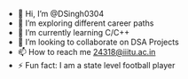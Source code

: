 - 👋 Hi, I’m @DSingh0304
- 👀 I’m exploring different career paths
- 🌱 I’m currently learning C/C++
- 💞️ I’m looking to collaborate on DSA Projects 
- 📫 How to reach me 24318@iiitu.ac.in 
- ⚡ Fun fact: I am a state level football player

